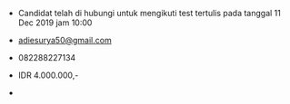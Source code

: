 - Candidat telah di hubungi untuk mengikuti test tertulis pada tanggal 11 Dec 2019 jam 10:00

- adiesurya50@gmail.com

-  082288227134

- IDR 4.000.000,-

- 

